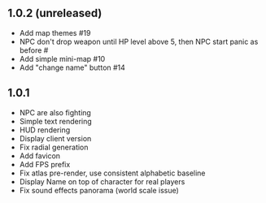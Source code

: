 ## 1.0.2 (unreleased)
- Add map themes #19
- NPC don't drop weapon until HP level above 5, then NPC start panic as before #
- Add simple mini-map #10
- Add "change name" button #14

## 1.0.1
- NPC are also fighting
- Simple text rendering
- HUD rendering
- Display client version
- Fix radial generation
- Add favicon
- Add FPS prefix
- Fix atlas pre-render, use consistent alphabetic baseline
- Display Name on top of character for real players
- Fix sound effects panorama (world scale issue)
